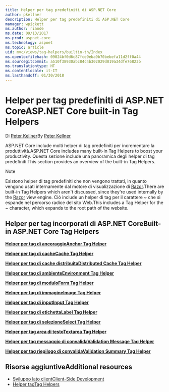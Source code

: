 ```yaml
---
title: Helper per tag predefiniti di ASP.NET Core
author: pkellner
description: Helper per tag predefiniti di ASP.NET Core
manager: wpickett
ms.author: riande
ms.date: 09/13/2017
ms.prod: aspnet-core
ms.technology: aspnet
ms.topic: article
uid: mvc/views/tag-helpers/builtin-th/Index
ms.openlocfilehash: 09024bf0d6c87fce9eba9b70bebefa11d2ff0a44
ms.sourcegitcommit: a510f38930abc84c4b302029d019a34dfe76823b
ms.translationtype: HT
ms.contentlocale: it-IT
ms.lasthandoff: 01/30/2018
---
```

# <a name="aspnet-core-built-in-tag-helpers"></a><span data-ttu-id="d6285-103">Helper per tag predefiniti di ASP.NET Core</span><span class="sxs-lookup"><span data-stu-id="d6285-103">ASP.NET Core built-in Tag Helpers</span></span>

<span data-ttu-id="d6285-104">Di [Peter Kellner](http://peterkellner.net)</span><span class="sxs-lookup"><span data-stu-id="d6285-104">By [Peter Kellner](http://peterkellner.net)</span></span> 

<span data-ttu-id="d6285-105">ASP.NET Core include molti helper di tag predefiniti per incrementare la produttività.</span><span class="sxs-lookup"><span data-stu-id="d6285-105">ASP.NET Core includes many built-in Tag Helpers to boost your productivity.</span></span> <span data-ttu-id="d6285-106">Questa sezione include una panoramica degli helper di tag predefiniti.</span><span class="sxs-lookup"><span data-stu-id="d6285-106">This section provides an overview of the built-in Tag Helpers.</span></span>

> [!NOTE]
> <span data-ttu-id="d6285-107">Esistono helper di tag predefiniti che non vengono trattati, in quanto vengono usati internamente dal motore di visualizzazione di [Razor](xref:mvc/views/razor).</span><span class="sxs-lookup"><span data-stu-id="d6285-107">There are built-in Tag Helpers which aren't discussed, since they're used internally by the [Razor](xref:mvc/views/razor) view engine.</span></span> <span data-ttu-id="d6285-108">Ciò include un helper di tag per il carattere ~ che si espande nel percorso radice del sito Web.</span><span class="sxs-lookup"><span data-stu-id="d6285-108">This includes a Tag Helper for the ~ character, which expands to the root path of the website.</span></span>

## <a name="built-in-aspnet-core-tag-helpers"></a><span data-ttu-id="d6285-109">Helper per tag incorporati di ASP.NET Core</span><span class="sxs-lookup"><span data-stu-id="d6285-109">Built-in ASP.NET Core Tag Helpers</span></span>

<span data-ttu-id="d6285-110">**[Helper per tag di ancoraggio](xref:mvc/views/tag-helpers/builtin-th/anchor-tag-helper)**</span><span class="sxs-lookup"><span data-stu-id="d6285-110">**[Anchor Tag Helper](xref:mvc/views/tag-helpers/builtin-th/anchor-tag-helper)**</span></span>

<span data-ttu-id="d6285-111">**[Helper per tag di cache](xref:mvc/views/tag-helpers/builtin-th/cache-tag-helper)**</span><span class="sxs-lookup"><span data-stu-id="d6285-111">**[Cache Tag Helper](xref:mvc/views/tag-helpers/builtin-th/cache-tag-helper)**</span></span>

<span data-ttu-id="d6285-112">**[Helper per tag di cache distribuita](xref:mvc/views/tag-helpers/builtin-th/distributed-cache-tag-helper)**</span><span class="sxs-lookup"><span data-stu-id="d6285-112">**[Distributed Cache Tag Helper](xref:mvc/views/tag-helpers/builtin-th/distributed-cache-tag-helper)**</span></span>

<span data-ttu-id="d6285-113">**[Helper per tag di ambiente](xref:mvc/views/tag-helpers/builtin-th/environment-tag-helper)**</span><span class="sxs-lookup"><span data-stu-id="d6285-113">**[Environment Tag Helper](xref:mvc/views/tag-helpers/builtin-th/environment-tag-helper)**</span></span>

[comment]: **[FormActionTagHelper](xref:mvc/views/tag-helpers/builtin-th/form-action-tag-helper)**

<span data-ttu-id="d6285-114">**[Helper per tag di modulo](xref:mvc/views/working-with-forms#the-form-tag-helper)**</span><span class="sxs-lookup"><span data-stu-id="d6285-114">**[Form Tag Helper](xref:mvc/views/working-with-forms#the-form-tag-helper)**</span></span>

<span data-ttu-id="d6285-115">**[Helper per tag di immagine](xref:mvc/views/tag-helpers/builtin-th/image-tag-helper)**</span><span class="sxs-lookup"><span data-stu-id="d6285-115">**[Image Tag Helper](xref:mvc/views/tag-helpers/builtin-th/image-tag-helper)**</span></span>

<span data-ttu-id="d6285-116">**[Helper per tag di input](xref:mvc/views/working-with-forms#the-input-tag-helper)**</span><span class="sxs-lookup"><span data-stu-id="d6285-116">**[Input Tag Helper](xref:mvc/views/working-with-forms#the-input-tag-helper)**</span></span>

<span data-ttu-id="d6285-117">**[Helper per tag di etichetta](xref:mvc/views/working-with-forms#the-label-tag-helper)**</span><span class="sxs-lookup"><span data-stu-id="d6285-117">**[Label Tag Helper](xref:mvc/views/working-with-forms#the-label-tag-helper)**</span></span>

[comment]: **[LinkTagHelper](xref:mvc/views/tag-helpers/builtin-th/link-tag-helper)**

[comment]: **[OptionTagHelper](xref:mvc/views/tag-helpers/builtin-th/option-tag-helper)**

[comment]: **[ScriptTagHelper](xref:mvc/views/tag-helpers/builtin-th/script-tag-helper)**

<span data-ttu-id="d6285-118">**[Helper per tag di selezione](xref:mvc/views/working-with-forms#the-select-tag-helper)**</span><span class="sxs-lookup"><span data-stu-id="d6285-118">**[Select Tag Helper](xref:mvc/views/working-with-forms#the-select-tag-helper)**</span></span>

<span data-ttu-id="d6285-119">**[Helper per tag area di testo](xref:mvc/views/working-with-forms#the-textarea-tag-helper)**</span><span class="sxs-lookup"><span data-stu-id="d6285-119">**[Textarea Tag Helper](xref:mvc/views/working-with-forms#the-textarea-tag-helper)**</span></span>

<span data-ttu-id="d6285-120">**[Helper per tag messaggio di convalida](xref:mvc/views/working-with-forms#the-validation-message-tag-helper)**</span><span class="sxs-lookup"><span data-stu-id="d6285-120">**[Validation Message Tag Helper](xref:mvc/views/working-with-forms#the-validation-message-tag-helper)**</span></span>

<span data-ttu-id="d6285-121">**[Helper per tag riepilogo di convalida](xref:mvc/views/working-with-forms#the-validation-summary-tag-helper)**</span><span class="sxs-lookup"><span data-stu-id="d6285-121">**[Validation Summary Tag Helper](xref:mvc/views/working-with-forms#the-validation-summary-tag-helper)**</span></span>

## <a name="additional-resources"></a><span data-ttu-id="d6285-122">Risorse aggiuntive</span><span class="sxs-lookup"><span data-stu-id="d6285-122">Additional resources</span></span>

* [<span data-ttu-id="d6285-123">Sviluppo lato client</span><span class="sxs-lookup"><span data-stu-id="d6285-123">Client-Side Development</span></span>](xref:client-side/index)
* [<span data-ttu-id="d6285-124">Helper tag</span><span class="sxs-lookup"><span data-stu-id="d6285-124">Tag Helpers</span></span>](xref:mvc/views/tag-helpers/intro)
